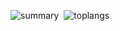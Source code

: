 [](https://github.com/anuraghazra/github-readme-stats&count_private=true)
![summary ](https://github-readme-stats.vercel.app/api?username=putrahadiyanto&theme=dark&show_icons=true&show=prs_merged_percentage)
&nbsp;![toplangs](https://github-readme-stats.vercel.app/api/top-langs/?username=putrahadiyanto&theme=dark&layout=donut&size_weight=0.5&count_weight=0.5)
